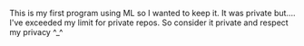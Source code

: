 This is my first program using ML so I wanted to keep it. It was private but....
I've exceeded my limit for private repos. So consider it private and respect my privacy ^_^
